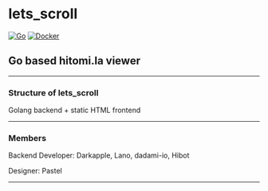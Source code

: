 # lets_scroll
[![Go](https://github.com/saturn-ring/lets_scroll/actions/workflows/go.yml/badge.svg)](https://github.com/saturn-ring/lets_scroll/actions/workflows/go.yml)
[![Docker](https://github.com/saturn-ring/lets_scroll/actions/workflows/docker-image.yml/badge.svg)](https://github.com/saturn-ring/lets_scroll/actions/workflows/docker-image.yml)
## Go based hitomi.la viewer

---

### Structure of lets_scroll
   
Golang backend + static HTML frontend
          

---

### Members

Backend Developer: Darkapple, Lano, dadami-io, Hibot

Designer: Pastel

---
